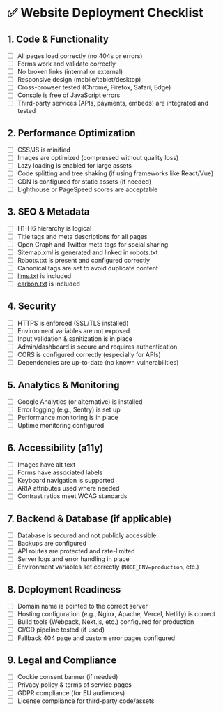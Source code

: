 # ✅ Website Deployment Checklist

## 1. Code & Functionality
- [ ] All pages load correctly (no 404s or errors)
- [ ] Forms work and validate correctly
- [ ] No broken links (internal or external)
- [ ] Responsive design (mobile/tablet/desktop)
- [ ] Cross-browser tested (Chrome, Firefox, Safari, Edge)
- [ ] Console is free of JavaScript errors
- [ ] Third-party services (APIs, payments, embeds) are integrated and tested

## 2. Performance Optimization
- [ ] CSS/JS is minified
- [ ] Images are optimized (compressed without quality loss)
- [ ] Lazy loading is enabled for large assets
- [ ] Code splitting and tree shaking (if using frameworks like React/Vue)
- [ ] CDN is configured for static assets (if needed)
- [ ] Lighthouse or PageSpeed scores are acceptable

## 3. SEO & Metadata
- [ ] H1-H6 hierarchy is logical
- [ ] Title tags and meta descriptions for all pages
- [ ] Open Graph and Twitter meta tags for social sharing
- [ ] Sitemap.xml is generated and linked in robots.txt
- [ ] Robots.txt is present and configured correctly
- [ ] Canonical tags are set to avoid duplicate content
- [ ] [llms.txt](https://llmstxt.org/) is included
- [ ] [carbon.txt](https://carbontxt.org/) is included

## 4. Security
- [ ] HTTPS is enforced (SSL/TLS installed)
- [ ] Environment variables are not exposed
- [ ] Input validation & sanitization is in place
- [ ] Admin/dashboard is secure and requires authentication
- [ ] CORS is configured correctly (especially for APIs)
- [ ] Dependencies are up-to-date (no known vulnerabilities)

## 5. Analytics & Monitoring
- [ ] Google Analytics (or alternative) is installed
- [ ] Error logging (e.g., Sentry) is set up
- [ ] Performance monitoring is in place
- [ ] Uptime monitoring configured

## 6. Accessibility (a11y)
- [ ] Images have alt text
- [ ] Forms have associated labels
- [ ] Keyboard navigation is supported
- [ ] ARIA attributes used where needed
- [ ] Contrast ratios meet WCAG standards

## 7. Backend & Database (if applicable)
- [ ] Database is secured and not publicly accessible
- [ ] Backups are configured
- [ ] API routes are protected and rate-limited
- [ ] Server logs and error handling in place
- [ ] Environment variables set correctly (`NODE_ENV=production`, etc.)

## 8. Deployment Readiness
- [ ] Domain name is pointed to the correct server
- [ ] Hosting configuration (e.g., Nginx, Apache, Vercel, Netlify) is correct
- [ ] Build tools (Webpack, Next.js, etc.) configured for production
- [ ] CI/CD pipeline tested (if used)
- [ ] Fallback 404 page and custom error pages configured

## 9. Legal and Compliance
- [ ] Cookie consent banner (if needed)
- [ ] Privacy policy & terms of service pages
- [ ] GDPR compliance (for EU audiences)
- [ ] License compliance for third-party code/assets
